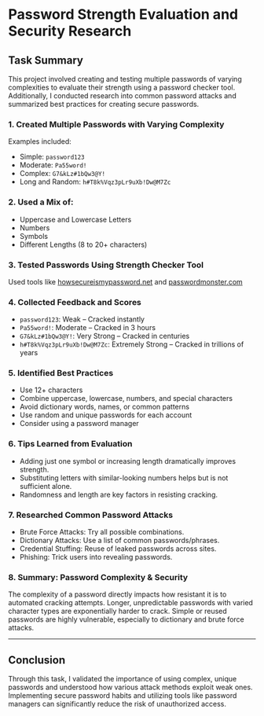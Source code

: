 # Password Strength Evaluation and Security Research

## Task Summary

This project involved creating and testing multiple passwords of varying complexities to evaluate their strength using a password checker tool. Additionally, I conducted research into common password attacks and summarized best practices for creating secure passwords.

### 1. Created Multiple Passwords with Varying Complexity
Examples included:
- Simple: `password123`
- Moderate: `Pa55word!`
- Complex: `G7&kLz#1bQw3@Y!`
- Long and Random: `h#T8k%Vqz3pLr9uXb!Dw@M7Zc`

### 2. Used a Mix of:
- Uppercase and Lowercase Letters
- Numbers
- Symbols
- Different Lengths (8 to 20+ characters)

### 3. Tested Passwords Using Strength Checker Tool
Used tools like [howsecureismypassword.net](https://howsecureismypassword.net/) and [passwordmonster.com](https://www.passwordmonster.com/)

### 4. Collected Feedback and Scores
- `password123`: Weak – Cracked instantly
- `Pa55word!`: Moderate – Cracked in 3 hours
- `G7&kLz#1bQw3@Y!`: Very Strong – Cracked in centuries
- `h#T8k%Vqz3pLr9uXb!Dw@M7Zc`: Extremely Strong – Cracked in trillions of years

### 5. Identified Best Practices
- Use 12+ characters
- Combine uppercase, lowercase, numbers, and special characters
- Avoid dictionary words, names, or common patterns
- Use random and unique passwords for each account
- Consider using a password manager

### 6. Tips Learned from Evaluation
- Adding just one symbol or increasing length dramatically improves strength.
- Substituting letters with similar-looking numbers helps but is not sufficient alone.
- Randomness and length are key factors in resisting cracking.

### 7. Researched Common Password Attacks
- Brute Force Attacks: Try all possible combinations.
- Dictionary Attacks: Use a list of common passwords/phrases.
- Credential Stuffing: Reuse of leaked passwords across sites.
- Phishing: Trick users into revealing passwords.

### 8. Summary: Password Complexity & Security
The complexity of a password directly impacts how resistant it is to automated cracking attempts. Longer, unpredictable passwords with varied character types are exponentially harder to crack. Simple or reused passwords are highly vulnerable, especially to dictionary and brute force attacks.

---

##  Conclusion

Through this task, I validated the importance of using complex, unique passwords and understood how various attack methods exploit weak ones. Implementing secure password habits and utilizing tools like password managers can significantly reduce the risk of unauthorized access.

